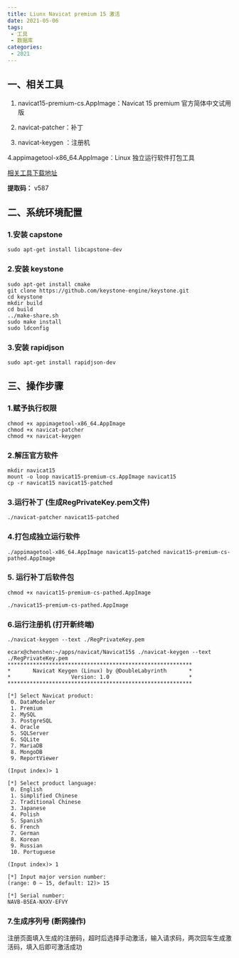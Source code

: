 ```yaml
---
title: Liunx Navicat premium 15 激活
date: 2021-05-06
tags:
 - 工具
 - 数据库
categories:
 - 2021
---
```


## 一、相关工具
1. navicat15-premium-cs.AppImage：Navicat 15 premium 官方简体中文试用版

2. navicat-patcher：补丁

3. navicat-keygen ：注册机

4.appimagetool-x86_64.AppImage：Linux 独立运行软件打包工具

[相关工具下载地址](https://pan.baidu.com/s/1RMpZg-6ku0REVGFFeKn1lw)

**提取码：** v587

## 二、系统环境配置
### 1.安装 capstone
``` shell
sudo apt-get install libcapstone-dev
```

### 2.安装 keystone
```shell
sudo apt-get install cmake
git clone https://github.com/keystone-engine/keystone.git
cd keystone
mkdir build
cd build
../make-share.sh
sudo make install
sudo ldconfig
```

### 3.安装 rapidjson
```shell
sudo apt-get install rapidjson-dev
```

## 三、操作步骤
### 1.赋予执行权限
```shell
chmod +x appimagetool-x86_64.AppImage
chmod +x navicat-patcher
chmod +x navicat-keygen
```

### 2.解压官方软件
```shell
mkdir navicat15
mount -o loop navicat15-premium-cs.AppImage navicat15
cp -r navicat15 navicat15-patched
```

### 3.运行补丁 (生成RegPrivateKey.pem文件)
```shell
./navicat-patcher navicat15-patched
```

### 4.打包成独立运行软件
```shell
./appimagetool-x86_64.AppImage navicat15-patched navicat15-premium-cs-pathed.AppImage
```

### 5. 运行补丁后软件包
````shell
chmod +x navicat15-premium-cs-pathed.AppImage

./navicat15-premium-cs-pathed.AppImage
````

### 6.运行注册机 (打开新终端)
```shell
./navicat-keygen --text ./RegPrivateKey.pem
```
```shell
ecarx@chenshen:~/apps/navicat/Navicat15$ ./navicat-keygen --text ./RegPrivateKey.pem 
**********************************************************
*       Navicat Keygen (Linux) by @DoubleLabyrinth       *
*                   Version: 1.0                         *
**********************************************************

[*] Select Navicat product:
 0. DataModeler
 1. Premium
 2. MySQL
 3. PostgreSQL
 4. Oracle
 5. SQLServer
 6. SQLite
 7. MariaDB
 8. MongoDB
 9. ReportViewer

(Input index)> 1

[*] Select product language:
 0. English
 1. Simplified Chinese
 2. Traditional Chinese
 3. Japanese
 4. Polish
 5. Spanish
 6. French
 7. German
 8. Korean
 9. Russian
 10. Portuguese

(Input index)> 1

[*] Input major version number:
(range: 0 ~ 15, default: 12)> 15

[*] Serial number:
NAVB-B5EA-NXXV-EFVY

```

### 7.生成序列号 (断网操作)
注册页面填入生成的注册码，超时后选择手动激活，输入请求码，两次回车生成激活码，填入后即可激活成功
